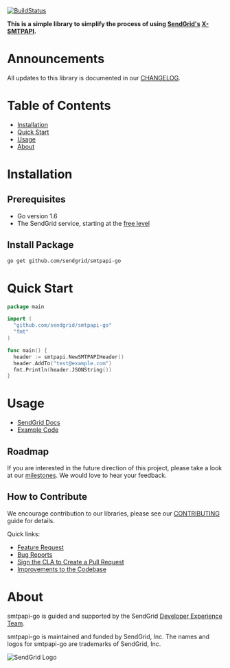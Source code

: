 [![BuildStatus](https://travis-ci.org/sendgrid/smtpapi-go.svg?branch=master)](https://travis-ci.org/sendgrid/smtpapi-go)


**This is a simple library to simplify the process of using [SendGrid's](https://sendgrid.com) [X-SMTPAPI](http://sendgrid.com/docs/API_Reference/SMTP_API/index.html).**

# Announcements

All updates to this library is documented in our [CHANGELOG](https://github.com/sendgrid/smtpapi-go/blob/master/CHANGELOG.md).

# Table of Contents
- [Installation](#installation)
- [Quick Start](#quick-start)
- [Usage](#usage)
- [About](#about)

<a name="installation"></a>
# Installation

## Prerequisites

- Go version 1.6
- The SendGrid service, starting at the [free level](https://sendgrid.com/free?source=smtpapi-go)

## Install Package

```bash
go get github.com/sendgrid/smtpapi-go
```
<a name="quick-start"></a>
# Quick Start

```go
package main

import (
  "github.com/sendgrid/smtpapi-go"
  "fmt"
)

func main() {
  header := smtpapi.NewSMTPAPIHeader()
  header.AddTo("test@example.com")
  fmt.Println(header.JSONString())
}
```
<a name="usage"></a>
# Usage

- [SendGrid Docs](https://sendgrid.com/docs/API_Reference/SMTP_API/index.html)
- [Example Code](https://github.com/sendgrid/smtpapi-go/tree/master/examples)

## Roadmap

If you are interested in the future direction of this project, please take a look at our [milestones](https://github.com/sendgrid/smtpapi-go/milestones). We would love to hear your feedback.

## How to Contribute

We encourage contribution to our libraries, please see our [CONTRIBUTING](https://github.com/sendgrid/smtpapi-go/blob/master/CONTRIBUTING.md) guide for details.

Quick links:

- [Feature Request](https://github.com/sendgrid/smtpapi-go/blob/master/CONTRIBUTING.md#feature-request)
- [Bug Reports](https://github.com/sendgrid/smtpapi-go/blob/master/CONTRIBUTING.md#submit-a-bug-report)
- [Sign the CLA to Create a Pull Request](https://github.com/sendgrid/smtpapi-go/blob/master/CONTRIBUTING.md#cla)
- [Improvements to the Codebase](https://github.com/sendgrid/smtpapi-go/blob/master/CONTRIBUTING.md#improvements-to-the-codebase)

<a name="about"></a>
# About

smtpapi-go is guided and supported by the SendGrid [Developer Experience Team](mailto:dx@sendgrid.com).

smtpapi-go is maintained and funded by SendGrid, Inc. The names and logos for smtpapi-go are trademarks of SendGrid, Inc.

![SendGrid Logo](https://uiux.s3.amazonaws.com/2016-logos/email-logo%402x.png)
